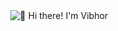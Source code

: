 <div style="display: flex; justify-content: center; align-items: center; height: 100vh; margin-bottom: 20px;">
  <img src="https://raw.githubusercontent.com/vibzz2003/vibzz2003/main/HeyIam-ezgif.com-optimize.gif" alt="👋 Hi there! I'm Vibhor" title="👋 Hi there! I'm Vibhor"/>
</div>

<div style="display: flex; align-items: flex-start; gap: 20px;">
  <img align="right" height="150" src="https://media.giphy.com/media/L3bj6t3opdeNddYCyl/giphy.gif" style="padding-right: 20px;" />
  <div>
    <p>- 🔭 I have recently worked on <a href="https://github.com/Yorichi07/darts">D.A.R.T.S</a></p>
    <p>- 🌱 I’m currently learning <strong>Angular, Flutter, Spring</strong></p>
    <p>- 💬 Ask me about <strong>Java, C++, C, Python</strong></p>
    <p>- 📫 How to reach me <a href="mailto:rminocha01@gmail.com">rminocha01@gmail.com</a></p>
    <p>- My Portfolio <a href="https://vibhorminocharesume.netlify.app/">Vibhor Minocha</a></p>
  </div>
</div>


## 🌐 Socials:
[![Instagram](https://img.shields.io/badge/Instagram-%23E4405F.svg?logo=Instagram&logoColor=white)](https://instagram.com/munchkin_minocha) [![LinkedIn](https://img.shields.io/badge/LinkedIn-%230077B5.svg?logo=linkedin&logoColor=white)](https://linkedin.com/in/vibhor-minocha-513b32220) 

# 💻 Tech Stack:
<table>
  <tr>
    <td align="center" width="96">
        <img src="https://techstack-generator.vercel.app/cpp-icon.svg" alt="icon" width="65" height="65" />
      <br>C++
    </td>
    <td align="center" width="96">
      <a href="#macropower-tech">
        <img src="https://techstack-generator.vercel.app/python-icon.svg" alt="icon" width="65" height="65" />
      </a>
      <br>Python
    </td>
    <td align="center" width="96">
        <img src="https://techstack-generator.vercel.app/java-icon.svg" alt="icon" width="65" height="65" />
      <br>Java
    </td>
    <td align="center" width="96">
        <img src="https://techstack-generator.vercel.app/js-icon.svg" alt="icon" width="65" height="65" />
      <br>JavaScript
    </td>
       <td align="center" width="96">
        <img src="https://skillicons.dev/icons?i=c" width="48" height="48" alt="Redis" />
      <br>C
    </td>
       <td align="center" width="96">
        <img src="https://techstack-generator.vercel.app/github-icon.svg" width="65" height="65" alt="GitHub" />
      <br>Github
    </td>
          <td align="center" width="96">
        <img src="https://techstack-generator.vercel.app/react-icon.svg" width="65" height="65" alt="React" />
      <br>React
    </td>
          <td align="center" width="96">
        <img src="https://techstack-generator.vercel.app/docker-icon.svg" width="65" height="65" alt="Rest API" />
      <br>Docker
    </td>
    <td align="center" width="96">
        <img src="https://skillicons.dev/icons?i=go" width="48" height="48" alt="Redis" />
      <br>Go
    </td>
  </tr>
  <tr>
    <td align="center" width="96">
        <img src="https://skillicons.dev/icons?i=git" width="48" height="48" alt="Git" />
      <br>Git
    </td>
    <td align="center"  width="96">
        <img src="https://techstack-generator.vercel.app/aws-icon.svg" width="65" height="65" alt="AWS"  />
      <br>AWS
    </td>
    <td align="center"  width="96">
        <img src="https://skillicons.dev/icons?i=html" width="48" height="48" alt="HTML" />
      <br>HTML
    </td>
    <td align="center" width="96">
        <img src="https://skillicons.dev/icons?i=css" width="48" height="48" alt="css" />
      <br>CSS
    </td>
    <td align="center"  width="96">
        <img src="https://skillicons.dev/icons?i=bootstrap" width="48" height="48" alt="bootstrap" />
      <br>Bootstrap
    </td>
    <td align="center" width="96">
        <img src="https://skillicons.dev/icons?i=azure" width="48" height="48" alt="tailwind" />
      <br>Azure
    </td>
        <td align="center" width="96">
        <img src="https://skillicons.dev/icons?i=angular" width="48" height="48" alt="jquery" />
      <br>Angular
    </td>
        <td align="center" width="96">
        <img src="https://skillicons.dev/icons?i=flutter" width="48" height="48" alt="jquery" />
      <br>Flutter
    </td>
            <td align="center" width="96">
        <img src="https://skillicons.dev/icons?i=dart" width="48" height="48" alt="ASP.NET Core" />
      <br>Dart
    </td>
  </tr>
   <tr>
    <td align="center" width="96">
        <img src="https://skillicons.dev/icons?i=kubernetes" width="48" height="48" alt="Redis" />
      <br>Kubernetes
    </td>
        <td align="center" width="96">
        <img src="https://skillicons.dev/icons?i=postman" width="48" height="48" alt="Postman" />
      <br>Postman
    </td>
           <td align="center" width="96">
        <img src="https://techstack-generator.vercel.app/mysql-icon.svg" width="65" height="65" alt="Rest API" />
      <br>MySQL
    </td>
    <td align="center" width="96">
        <img src="https://skillicons.dev/icons?i=mongodb" width="48" height="48" alt="dart" />
      <br>MongoDB
    </td>
    <td align="center" width="96">
        <img src="https://skillicons.dev/icons?i=vercel" width="48" height="48" alt="Postman" />
      <br>Vercel
    </td>
    <td align="center" width="96">
        <img src="https://skillicons.dev/icons?i=netlify" width="48" height="48" alt="Postman" />
      <br>Netlify
    </td>
     <td align="center" width="96">
        <img src="https://skillicons.dev/icons?i=spring" width="48" height="48" alt="Postman" />
      <br>Spring
    </td>
    <td align="center" width="96">
        <img src="https://skillicons.dev/icons?i=bitbucket" width="48" height="48" alt="Postman" />
      <br>BitBucket
    </td>
    <td align="center" width="96">
        <img src="https://skillicons.dev/icons?i=php" width="48" height="48" alt="Postman" />
      <br>Php
    </td>
  </tr>
 <tr>
 </tr>
</table>

<details>
  <summary>GitHub Profile Stats 💻</summary>
  <br/>
  <img src="https://github-readme-stats.vercel.app/api?username=vibzz2003&theme=dark&hide_border=false&include_all_commits=false&count_private=false" alt="GitHub Stats" height="192px"/><br/>
  <img src="https://github-readme-streak-stats.herokuapp.com/?user=vibzz2003&theme=dark&hide_border=false" alt="GitHub Streak" height="192px"/><br/>
  <img src="https://github-readme-stats.vercel.app/api/top-langs/?username=vibzz2003&theme=dark&hide_border=false&include_all_commits=false&count_private=false&layout=compact" alt="Top Languages" height="192px"/>
  <br/>
  
  ### 🔝 Top Contributed Repo
  
![](https://github-contributor-stats.vercel.app/api?username=vibzz2003&limit=5&theme=dark&combine_all_yearly_contributions=true)
<br/>

## 🏆 GitHub Trophies
![](https://github-profile-trophy.vercel.app/?username=vibzz2003&theme=radical&no-frame=false&no-bg=true&margin-w=4)
<br/>
</details>

<details>
  <summary>Activity Graph 📈</summary>
  <br/>

[![Ashutosh's github activity graph](https://github-readme-activity-graph.vercel.app/graph?username=vibzz2003&line=04e61b&point=403d3d&area=true&hide_border=true&theme=react-dark)](https://github.com/ashutosh00710/github-readme-activity-graph)

</details>

<details>
  <summary>Profile Views 👁️</summary>
  <br/>
  <img src="https://komarev.com/ghpvc/?username=vibzz2003&label=PROFILE+VIEWS&style=plastic&color=blue">

</details>

<details>
  <summary>Serious about FUN! Here's your break!</summary>
  
### ✍️ A wise man said:
![](https://quotes-github-readme.vercel.app/api?type=horizontal&theme=radical)

### 😂 Dev Laughs!
<img src='https://memer-new.vercel.app/' style="height: 400px;"/>

### 🐍 Python Playground!
![Snake animation](https://github.com/vibzz2003/vibzz2003/blob/main/github-contribution-grid-snake.svg)
</details>
<!--<img data-target="animated-image.replacedImage" alt="dino.gif" class="AnimatedImagePlayer-animatedImage" src="https://github.com/saadeghi/saadeghi/raw/master/dino.gif" style="display: block; opacity: 1;">-->

---

<!---
vibzz2003/vibzz2003 is a ✨ special ✨ repository because its `README.md` (this file) appears on your GitHub profile.
You can click the Preview link to take a look at your changes.
--->
